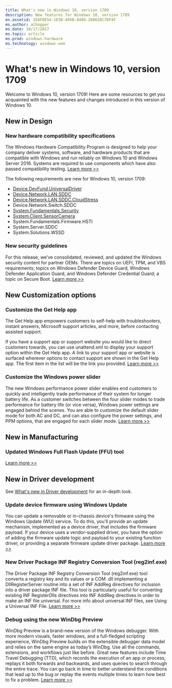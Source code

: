 ```yaml
---
title: What's new in Windows 10, version 1709
description: New features for Windows 10, version 1709
ms.assetid: 1E8F0E54-1E5B-495B-848D-260620C7DF4F
ms.author: alhopper
ms.date: 10/17/2017
ms.topic: article
ms.prod: windows-hardware
ms.technology: windows-oem
---
```

# What's new in Windows 10, version 1709

Welcome to Windows 10, version 1709! Here are some resources to get you acquainted with the new features and changes introduced in this version of Windows 10.

## New in Design

### New hardware compatibility specifications

The Windows Hardware Compatibility Program is designed to help your company deliver systems, software, and hardware products that are compatible with Windows and run reliably on Windows 10 and Windows Server 2016. Systems are required to use components which have also passed compatibility testing. [Learn more >>](https://docs.microsoft.com/en-us/windows-hardware/design/compatibility/1709)

The following requirements are new for Windows 10, version 1709:

* [Device.DevFund.UniversalDriver](https://docs.microsoft.com/en-us/windows-hardware/design/compatibility/device-devfund)
* [Device.Network.LAN.SDDC](https://docs.microsoft.com/en-us/windows-hardware/design/compatibility/device-network-lan)
* [Device.Network.LAN.SDDC.CloudStress](https://docs.microsoft.com/en-us/windows-hardware/design/compatibility/device-network-lan)
* Device.Network.Switch.SDDC
* [System.Fundamentals.Security](https://docs.microsoft.com/en-us/windows-hardware/design/compatibility/systems#system.fundamentals.security)
* [System.Client.SensorCamera](https://docs.microsoft.com/en-us/windows-hardware/design/compatibility/systems#systemclientsensorcameran)
* System.Fundamentals.Firmware.HSTI
* System.Server.SDDC
* System.Solutions.WSSD

### New security guidelines

For this release, we’ve consolidated, reviewed, and updated the Windows security content for partner OEMs. There are topics on UEFI, TPM, and VBS requirements; topics on Windows Defender Device Guard, Windows Defender Application Guard, and Windows Defender Credential Guard; a topic on Secure Boot. [Learn more >>](https://docs.microsoft.com/en-us/windows-hardware/design/device-experiences/oem-security-considerations)

## New Customization options

### Customize the Get Help app

The Get Help app empowers customers to self-help with troubleshooters, instant answers, Microsoft support articles, and more, before contacting assisted support.

If you have a support app or support website you would like to direct customers towards, you can use unattend.xml to display your support option within the Get Help app. A link to your support app or website is surfaced wherever options to contact support are shown in the Get Help app. The first item in the list will be the link you provided. [Learn more >>](https://docs.microsoft.com/en-us/windows-hardware/customize/desktop/customize-get-help-app)

### Customize the Windows power slider

The new Windows performance power slider enables end customers to quickly and intelligently trade performance of their system for longer battery life. As a customer switches between the four slider modes to trade performance for battery life (or vice versa), Windows power settings are engaged behind the scenes. You are able to customize the default slider mode for both AC and DC, and can also configure the power settings, and PPM options, that are engaged for each slider mode. [Learn more >>](https://docs.microsoft.com/en-us/windows-hardware/customize/desktop/customize-power-slider)

## New in Manufacturing

### Updated Windows Full Flash Update (FFU) tool

[Learn more >>](https://docs.microsoft.com/en-us/windows-hardware/manufacture/desktop/deploy-windows-using-full-flash-update--ffu)

## New in Driver development

See [What's new in Driver development](https://docs.microsoft.com/en-us/windows-hardware/drivers/what-s-new-in-driver-development) for an in-depth look.

### Update device firmware using Windows Update

You can update a removable or in-chassis device's firmware using the Windows Update (WU) service. To do this, you'll provide an update mechanism, implemented as a device driver, that includes the firmware payload. If your device uses a vendor-supplied driver, you have the option of adding the firmware update logic and payload to your existing function driver, or providing a separate firmware update driver package. [Learn more >>](https://docs.microsoft.com/en-us/windows-hardware/drivers/install/updating-device-firmware-using-windows-update)

### New Driver Package INF Registry Conversion Tool (reg2inf.exe)

The Driver Package INF Registry Conversion Tool (reg2inf.exe) tool converts a registry key and its values or a COM .dll implementing a DllRegisterServer routine into a set of INF AddReg directives for inclusion into a driver package INF file. This tool is particularly useful for converting existing INF RegisterDlls directives into INF AddReg directives in order to make an INF file universal. For more info about universal INF files, see Using a Universal INF File. [Learn more >>](https://docs.microsoft.com/en-us/windows-hardware/drivers/devtest/reg2inf)

### Debug using the new WinDbg Preview

WinDbg Preview is a brand-new version of the Windows debugger. With more modern visuals, faster windows, and a full-fledged scripting experience, WinDbg Preview builds on the extensible debugger data model and relies on the same engine as today’s WinDbg. Use all the commands, extensions, and workflows just like before. Great new features include Time Travel Debugging (TTD), which records the execution of an app or process, replays it both forwards and backwards, and uses queries to search through the entire trace. You can go back in time to better understand the conditions that lead up to the bug or replay the events multiple times to learn how best to fix a problem. [Learn more >>](https://docs.microsoft.com/en-us/windows-hardware/drivers/debugger/debugging-using-windbg-preview)